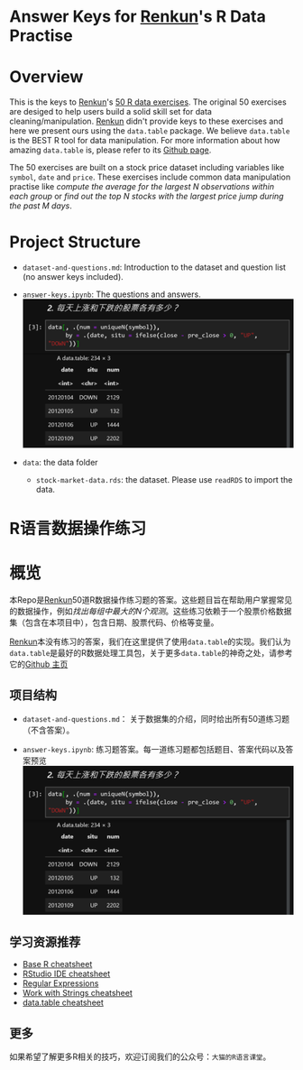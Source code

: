 # Answer Keys for [Renkun](https://github.com/renkun-ken)'s R Data Practise
# Overview
This is the keys to [Renkun](https://github.com/renkun-ken)'s [50 R data exercises](https://github.com/renkun-ken/r-data-practice). The original 50 exercises are desiged to help users build a solid skill set for data cleaning/manipulation. [Renkun]((https://github.com/renkun-ken)) didn't provide keys to these exercises and here we present ours using the `data.table` package. We believe `data.table` is the BEST R tool for data manipulation. For more information about how amazing `data.table` is, please refer to its [Github page](https://github.com/Rdatatable/data.table). 

The 50 exercises are built on a stock price dataset including variables like `symbol`, `date` and `price`. These exercises include common data manipulation practise like *compute the average for the largest N observations within each group* or *find out the top N stocks with the largest price jump during the past M days*. 

# Project Structure
- `dataset-and-questions.md`: Introduction to the dataset and question list (no answer keys included).

- `answer-keys.ipynb`: The questions and answers.![answer-keys](img/answer-keys.png)

- `data`: the data folder
    - `stock-market-data.rds`: the dataset. Please use `readRDS` to import the data.


# R语言数据操作练习
# 概览
本Repo是[Renkun](https://github.com/renkun-ken)50道R数据操作练习题的答案。这些题目旨在帮助用户掌握常见的数据操作，例如*找出每组中最大的N个观测*。这些练习依赖于一个股票价格数据集（包含在本项目中），包含日期、股票代码、价格等变量。

[Renkun](https://github.com/renkun-ken)本没有练习的答案，我们在这里提供了使用`data.table`的实现。我们认为`data.table`是最好的R数据处理工具包，关于更多`data.table`的神奇之处，请参考它的[Github 主页](https://github.com/Rdatatable/data.table)

## 项目结构
- `dataset-and-questions.md`： 关于数据集的介绍，同时给出所有50道练习题（不含答案）。

- `answer-keys.ipynb`: 练习题答案。每一道练习题都包括题目、答案代码以及答案预览
![answer-keys](img/answer-keys.png)


## 学习资源推荐

* [Base R cheatsheet](http://github.com/rstudio/cheatsheets/raw/master/base-r.pdf)
* [RStudio IDE cheatsheet](https://github.com/rstudio/cheatsheets/raw/master/rstudio-ide.pdf)
* [Regular Expressions](https://www.rstudio.com/wp-content/uploads/2016/09/RegExCheatsheet.pdf)
* [Work with Strings cheatsheet](https://github.com/rstudio/cheatsheets/raw/master/strings.pdf)
* [data.table cheatsheet](https://github.com/rstudio/cheatsheets/raw/master/datatable.pdf)

## 更多
如果希望了解更多R相关的技巧，欢迎订阅我们的公众号：`大猫的R语言课堂`。
